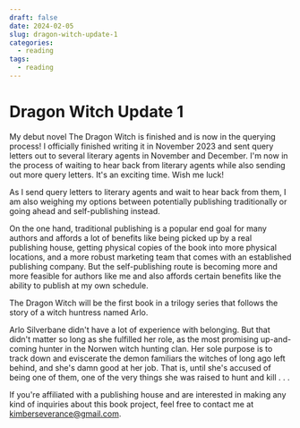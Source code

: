 ```yaml
---
draft: false
date: 2024-02-05
slug: dragon-witch-update-1
categories:
  - reading
tags:
  - reading
---
```

# Dragon Witch Update 1

My debut novel The Dragon Witch is finished and is now in the querying process! I officially finished writing it in November 2023 and sent query letters out to several literary agents in November and December. I'm now in the process of waiting to hear back from literary agents while also sending out more query letters. It's an exciting time. Wish me luck!

As I send query letters to literary agents and wait to hear back from them, I am also weighing my options between potentially publishing traditionally or going ahead and self-publishing instead.

On the one hand, traditional publishing is a popular end goal for many authors and affords a lot of benefits like being picked up by a real publishing house, getting physical copies of the book into more physical locations, and a more robust marketing team that comes with an established publishing company. But the self-publishing route is becoming more and more feasible for authors like me and also affords certain benefits like the ability to publish at my own schedule. 

The Dragon Witch will be the first book in a trilogy series that follows the story of a witch huntress named Arlo. 

Arlo Silverbane didn't have a lot of experience with belonging. But that didn't matter so long as she fulfilled her role, as the most promising up-and-coming hunter in the Norwen witch hunting clan. Her sole purpose is to track down and eviscerate the demon familiars the witches of long ago left behind, and she's damn good at her job. That is, until she's accused of being one of them, one of the very things she was raised to hunt and kill . . .

If you're affiliated with a publishing house and are interested in making any kind of inquiries about this book project, feel free to contact me at [kimberseverance@gmail.com](mailto:kimberseverance@gmail.com).
